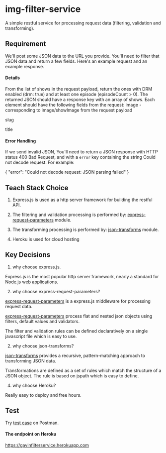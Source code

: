 # img-filter-service
A simple restful service for processing request data (filtering, validation and transforming).

## Requirement

We'll post some JSON data to the URL you provide. You'll need to filter that JSON data and return a few fields. Here's an example request and an example response.

#### Details

From the list of shows in the request payload, return the ones with DRM enabled (drm: true) and at least one episode (episodeCount > 0).
The returned JSON should have a response key with an array of shows. Each element should have the following fields from the request:
image - corresponding to image/showImage from the request payload

slug

title

#### Error Handling

If we send invalid JSON, You'll need to return a JSON response with HTTP status 400 Bad Request, and with a `error` key containing the string Could not decode request. For example:

{
    "error": "Could not decode request: JSON parsing failed"
}

## Teach Stack Choice
1. Express.js is used as a http server framework for building the restful API.

2. The filtering and validation processing is performed by:
[express-request-parameters](https://github.com/Jokero/express-request-parameters) module.

3. The transforming  processing is performed by:
[json-transforms](https://github.com/ColinEberhardt/json-transforms) module.

4. Heroku is used for cloud hosting

## Key Decisions
1. why choose express.js.

Express.js is the most popular http server framework,  nearly a standard for Node.js web applications.

2. why choose express-request-parameters?

[express-request-parameters](https://github.com/Jokero/express-request-parameters) is a express.js middleware for processing request data.

[express-request-parameters](https://github.com/Jokero/express-request-parameters) process flat and nested json objects using filters, default values and validators.

The filter and validation rules can be defined declaratively on a single javascript file which is easy to use.

2. why choose json-transforms?

[json-transforms](https://github.com/ColinEberhardt/json-transforms) provides a recursive, pattern-matching approach to transforming JSON data.

Transformations are defined as a set of rules which match the structure of a JSON object. The rule is based on jspath which is easy to define.

4. why choose Heroku?

Really easy to deploy and free hours.

## Test
Try [test case](https://www.getpostman.com/collections/2591454a5eb9f0758f1d) on Postman.

#### The endpoint on Heroku

https://gavinfilterservice.herokuapp.com


